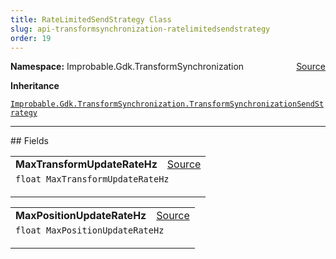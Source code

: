 ```yaml
---
title: RateLimitedSendStrategy Class
slug: api-transformsynchronization-ratelimitedsendstrategy
order: 19
---
```


<p><b>Namespace:</b> Improbable.Gdk.TransformSynchronization<span style="float: right"><a href="https://www.github.com/spatialos/gdk-for-unity/blob/0.3.3/workers/unity/Packages/io.improbable.gdk.transformsynchronization/ScriptableObjects/SendStrategies/RateLimitedSendStrategy.cs/#L7">Source</a></span></p>



</p>
<p><b>Inheritance</b></p>

<code>[Improbable.Gdk.TransformSynchronization.TransformSynchronizationSendStrategy](doc:api-transformsynchronization-transformsynchronizationsendstrategy)</code>






</p>
<hr style="width:100%; border-top-color:#d8d8d8" />
## Fields


</p>


<table class="io-api-doc">    <tr>        <td class="io-api-doc-name"><a id="maxtransformupdateratehz"></a><b>MaxTransformUpdateRateHz</b></td>        <td class="io-api-doc-source"><a href="https://www.github.com/spatialos/gdk-for-unity/blob/0.3.3/workers/unity/Packages/io.improbable.gdk.transformsynchronization/ScriptableObjects/SendStrategies/RateLimitedSendStrategy.cs/#L9">Source</a></td>    </tr>    <tr>        <td class="io-api-doc-content" colspan="2"><code>float MaxTransformUpdateRateHz</code></p></td>    </tr></table>
<table class="io-api-doc">    <tr>        <td class="io-api-doc-name"><a id="maxpositionupdateratehz"></a><b>MaxPositionUpdateRateHz</b></td>        <td class="io-api-doc-source"><a href="https://www.github.com/spatialos/gdk-for-unity/blob/0.3.3/workers/unity/Packages/io.improbable.gdk.transformsynchronization/ScriptableObjects/SendStrategies/RateLimitedSendStrategy.cs/#L10">Source</a></td>    </tr>    <tr>        <td class="io-api-doc-content" colspan="2"><code>float MaxPositionUpdateRateHz</code></p></td>    </tr></table>








